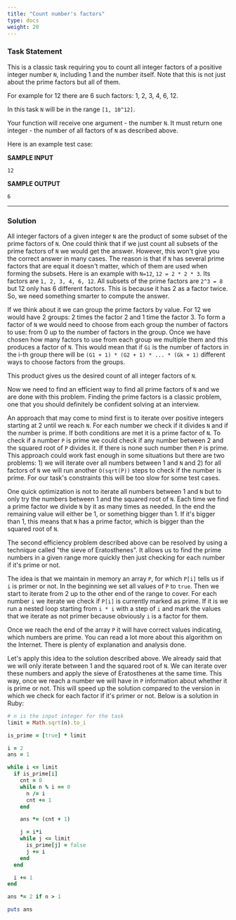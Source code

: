 ```yaml
---
title: "Count number's factors"
type: docs
weight: 20
---
```

### Task Statement

This is a classic task requiring you to count all integer factors of a positive integer number `N`, including 1 and the number itself. Note that this is not just about the prime factors but all of them.

For example for 12 there are 6 such factors: 1, 2, 3, 4, 6, 12.

In this task `N` will be in the range `[1, 10^12]`.

Your function will receive one argument - the number `N`. It must return one integer - the number of all factors of `N` as described above.

Here is an example test case:

**SAMPLE INPUT**

```
12
```

**SAMPLE OUTPUT**

```
6
```

<hr/>

### Solution

All integer factors of a given integer `N` are the product of some subset of the prime factors of `N`. One could think that if we just count all subsets of the prime factors of `N` we would get the answer. However, this won't give you the correct answer in many cases. The reason is that if `N` has several prime factors that are equal it doesn't matter, which of them are used when forming the subsets. Here is an example with `N=12`, `12 = 2 * 2 * 3`. Its factors are `1, 2, 3, 4, 6, 12`. All subsets of the prime factors are `2^3 = 8` but 12 only has 6 different factors. This is because it has 2 as a factor twice. So, we need something smarter to compute the answer.

If we think about it we can group the prime factors by value. For 12 we would have 2 groups: 2 times the factor 2 and 1 time the factor 3. To form a factor of `N` we would need to choose from each group the number of factors to use: from 0 up to the number of factors in the group. Once we have chosen how many factors to use from each group we multiple them and this produces a factor of `N`. This would mean that if `Gi` is the number of factors in the i-th group there will be `(G1 + 1) * (G2 + 1) * ... * (Gk + 1)` different ways to choose factors from the groups.

This product gives us the desired count of all integer factors of `N`.

Now we need to find an efficient way to find all prime factors of `N` and we are done with this problem. Finding the prime factors is a classic problem, one that you should definitely be confident solving at an interview.

An approach that may come to mind first is to iterate over positive integers starting at 2 until we reach `N`. For each number we check if it divides `N` and if the number is prime. If both conditions are met it is a prime factor of `N`. To check if a number `P` is prime we could check if any number between 2 and the squared root of `P` divides it. If there is none such number then `P` is prime. This approach could work fast enough in some situations but there are two problems: 1) we will iterate over all numbers between 1 and `N` and 2) for all factors of `N` we will run another `O(sqrt(P))` steps to check if the number is prime. For our task's constraints this will be too slow for some test cases.

One quick optimization is not to iterate all numbers between 1 and `N` but to only try the numbers between 1 and the squared root of `N`. Each time we find a prime factor we divide `N` by it as many times as needed. In the end the remaining value will either be 1, or something bigger than 1. If it's bigger than 1, this means that `N` has a prime factor, which is bigger than the squared root of `N`.

The second efficiency problem described above can be resolved by using a technique called "the sieve of Eratosthenes". It allows us to find the prime numbers in a given range more quickly then just checking for each number if it's prime or not.

The idea is that we maintain in memory an array `P`, for which `P[i]` tells us if `i` is primer or not. In the beginning we set all values of `P` to `true`. Then we start to iterate from 2 up to the other end of the range to cover. For each number `i` we iterate we check if `P[i]` is currently marked as prime. If it is we run a nested loop starting from `i * i` with a step of `i` and mark the values that we iterate as not primer because obviously `i` is a factor for them.

Once we reach the end of the array `P` it will have correct values indicating, which numbers are prime. You can read a lot more about this algorithm on the Internet. There is plenty of explanation and analysis done.

Let's apply this idea to the solution described above. We already said that we will only iterate between 1 and the squared root of `N`. We can iterate over these numbers and apply the sieve of Eratosthenes at the same time. This way, once we reach a number we will have in `P` information about whether it is prime or not. This will speed up the solution compared to the version in which we check for each factor if it's primer or not. Below is a solution in Ruby:

```ruby
# n is the input integer for the task
limit = Math.sqrt(n).to_i

is_prime = [true] * limit

i = 2
ans = 1

while i <= limit
  if is_prime[i]
    cnt = 0
    while n % i == 0
      n /= i
      cnt += 1
    end

    ans *= (cnt + 1)

    j = i*i
    while j <= limit
      is_prime[j] = false
      j += i
    end
  end

  i += 1
end

ans *= 2 if n > 1

puts ans
```
